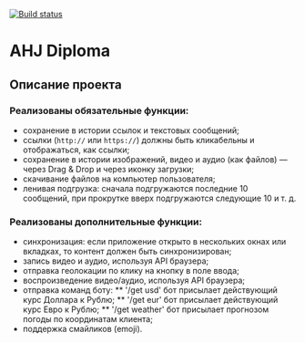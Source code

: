 [![Build status](https://ci.appveyor.com/api/projects/status/w6ylbt7l34kfhhw0/branch/main?svg=true)](https://ci.appveyor.com/project/Aleksandr-Suchugov/messenger-front-end/branch/main)

# AHJ Diploma

## Описание проекта

### Реализованы обязательные функции:

* сохранение в истории ссылок и текстовых сообщений;
* ссылки (`http://` или `https://`) должны быть кликабельны и отображаться, как ссылки;
* сохранение в истории изображений, видео и аудио (как файлов) — через Drag & Drop и через иконку загрузки;
* скачивание файлов на компьютер пользователя;
* ленивая подгрузка: сначала подгружаются последние 10 сообщений, при прокрутке вверх подгружаются следующие 10 и т. д.

### Реализованы дополнительные функции:

* синхронизация: если приложение открыто в нескольких окнах или вкладках, то контент должен быть синхронизирован;
* запись видео и аудио, используя API браузера;
* отправка геолокации по клику на кнопку в поле ввода;
* воспроизведение видео/аудио, используя API браузера;
* отправка команд боту:
** '/get usd' бот присылает действующий курс Доллара к Рублю;
** '/get eur' бот присылает действующий курс Евро к Рублю;
** '/get weather' бот присылает прогнозом погоды по координатам клиента;
* поддержка смайликов (emoji).
